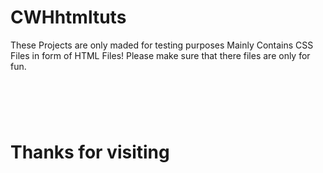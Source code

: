 # CWHhtmltuts
These Projects are only maded for testing purposes Mainly Contains CSS Files in form of HTML Files! Please make sure that there files are only for fun.
# <br>
# Thanks for visiting 
